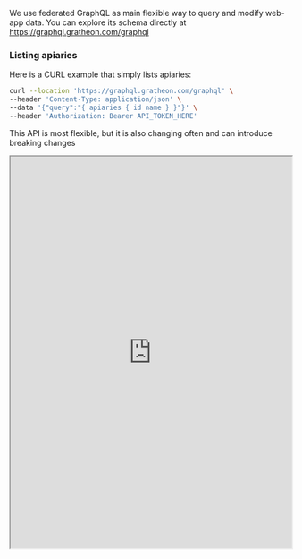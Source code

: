 We use federated GraphQL as main flexible way to query and modify web-app data. You can explore its schema directly at https://graphql.gratheon.com/graphql

### Listing apiaries

Here is a CURL example that simply lists apiaries:

```bash
curl --location 'https://graphql.gratheon.com/graphql' \
--header 'Content-Type: application/json' \
--data '{"query":"{ apiaries { id name } }"}' \
--header 'Authorization: Bearer API_TOKEN_HERE'
```


This API is most flexible, but it is also changing often and can introduce breaking changes

<iframe src="https://graphql.gratheon.com/graphql" width="100%" height="700"></iframe>

